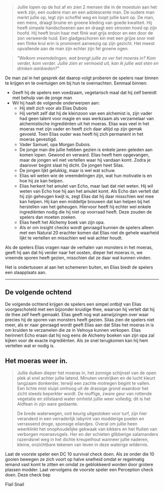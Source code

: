 
> Jullie lopen op de hut af en zien 2 mensen die in de moestuin aan het werk zijn, een oudere man en een adolescente man. De oudere man merkt jullie op, legt zijn schoffel weg en loopt jullie kant op. De man, een mens, draagt bruine en groene kleding van goede kwaliteit. Hij heeft simpele handschoenen aan en draagt een strooien hoed op zijn hoofd. Hij heeft bruin haar met flink wat grijs erdoor en een door de zon verweerde huid. Een gladgeschoren kin met een grijze snor met een flinke krul erin is prominent aanwezig op zijn gezicht. Het meest opvallende aan de man zijn echter zijn fel groene ogen.

> *"Welkom vreemdelingen, wat brengt jullie zo ver het moeras in? Kom verder, kom verder. Jullie zien er vermoeid uit, kan ik jullie wat eten en drinken aanbieden?"*

De man zal in het gesprek dat daarop volgt proberen de spelers naar binnen te krijgen en te overtuigen om bij hun te overnachten. Eenmaal binnen:
- Geeft hij de spelers een voedzaam, vegetarisch maal dat hij zelf bereidt met behulp van de jonge man
- Wil hij haalt de volgende onderwerpen aan:
	- Hij stelt zich voor als Elias Dubois
	- Hij vertelt zelf dat hij de kleinzoon van een alchemist is, zijn vader had geen talent voor magie en was werkzaam als verzamelaar van alchemistische ingrediënten uit het moeras. Elias was veel in het moeras met zijn vader en heeft zich daar altijd op zijn gemak gevoeld. Toen Elias ouder was heeft hij zich permanent in het moeras gevestigd.
	- Vader Samuel, opa Morgan Dubois.
	- De jonge man die jullie hebben gezien is enkele jaren geleden aan komen lopen. Gewond en verward. Elias heeft hem opgevangen, maar de jongen wil niet vertellen waar hij vandaan komt. Zodra je daarover begint slaat hij dicht. De jongen heet Silas.
	- De jongen lijkt gelukkig, maar is wel wat schuw.
	- Elias wil weten wie de vreemdelingen zijn, wat hun motivatie is en hoe hij ze kan helpen.
	- Elias herkent het amulet van Echo, maar laat dat niet weten. Hij wil weten van Echo hoe hij aan het amulet komt. Als Echo dan vertelt dat hij zijn geheugen kwijt is, zegt Elias dat hij daar misschien wel mee kan helpen. Hij kan een middeltje brouwen dat kan helpen bij het herstellen van het geheugen. Hiervoor heeft hij echter wel enkele ingrediënten nodig die hij niet op voorraad heeft. Deze zouden de spelers dan moeten zoeken.
	- Elias heeft het Alchemy boek van zijn opa.
	- Als er om insight checks wordt gevraagd kunnen de spelers alleen met een Natural 20 erachter komen dat Elias niet de gehele waarheid lijkt te vertellen en misschien wel wat achter houdt.

Als de spelers Elias vragen naar de verhalen van monsters in het moeras, geeft hij aan dat hij verder naar het oosten, dieper het moeras in, we vreemde sporen heeft gezien, misschien dat ze daar wat kunnen vinden.

Het is ondertussen al aan het schemeren buiten, en Elias biedt de spelers een slaapplaats aan.


-----

## De volgende ochtend
De volgende ochtend krijgen de spelers een simpel ontbijt van Elias voorgeschoteld met een bijzonder kruidige thee, waarvan hij vertelt dat hij de thee zelf heeft gemaakt.
Elias geeft nog wat aanwijzingen over waar precies hij de sporen van monsters heeft gezien.
Silas zien de spelers niet meer, als er naar gevraagd wordt geeft Elias aan dat Silas het moeras in is om kruiden te verzamelen die ze in Velnoya kunnen verkopen.
Elias herinnert Echo eraan dat hij nog eens de Alchemy boeken van zijn opa zal kijken voor de exacte ingrediënten. Als ze snel terugkomen kan hij hem vertellen wat er nodig is.

## Het moeras weer in.
> Jullie duiken dieper het moeras in, het zonnige schijnsel van de open plek al snel achter jullie latend. Minuten verstrijken en de lucht kleurt langzaam donkerder, terwijl een zachte motregen begint te vallen. Een lichte mist sluipt omhoog uit de drassige grond waardoor het zicht steeds beperkter wordt. De muffige, zware geur van rottende vegetatie en stilstaand water omhelst jullie weer volledig; dit is het Aldfean in zijn ware gedaante.
> 
> De brede waterwegen, ooit keurig uitgestoken voor turf, zijn hier veranderd in een verraderlijk labyrint van modderige poelen en verrassend droge, sponsige eilandjes. Overal om jullie heen weerklinkt het onophoudelijke gekwaak van kikkers en het fluiten van verborgen moerasvogels. Her en der schieten glibberige salamanders razendsnel weg in het dichte kreupelhout wanneer jullie naderen, kleine, onzichtbare tekenen van leven in deze waterige wildernis.

Laat de voorste speler een DC 10 survival check doen. Als ze onder die 10 gooien bewegen ze zich voort op halve snelheid omdat er regelmatig iemand vast komt te zitten en omdat ze geblokkeerd worden door grotere plassen modder.
Laat vervolgens de voorste speler een Perception check doen. Deze check bep


Flail Snail



